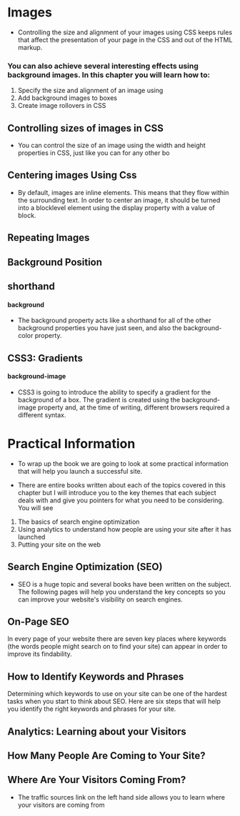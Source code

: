 # Images

* Controlling the size and alignment of
your images using CSS keeps rules that
affect the presentation of your page in
the CSS and out of the HTML markup.

### You can also achieve several interesting effects using background images. In this chapter you will learn how to:

1. Specify the size and alignment of an image using
2. Add background images to boxes
3. Create image rollovers in CSS

## Controlling sizes of images in CSS

* You can control the size of an
image using the width and
height properties in CSS, just
like you can for any other bo

## Centering images Using Css

* By default, images are inline
elements. This means that they
flow within the surrounding text.
In order to center an image, it
should be turned into a blocklevel element using the display
property with a value of block.

## Repeating Images

## Background Position

## shorthand
#### background

* The background property acts
like a shorthand for all of the
other background properties
you have just seen, and also the
background-color property.

## CSS3: Gradients

#### background-image

* CSS3 is going to introduce the
ability to specify a gradient for
the background of a box. The
gradient is created using the
background-image property
and, at the time of writing,
different browsers required a
different syntax.


# Practical Information

* To wrap up the book we are going to look
at some practical information that will
help you launch a successful site.

* There are entire books written about each of the topics
covered in this chapter but I will introduce you to the key
themes that each subject deals with and give you pointers for
what you need to be considering. You will see

1. The basics of search engine optimization
2. Using analytics to understand how people are using your
site after it has launched
3. Putting your site on the web

## Search Engine Optimization (SEO)

* SEO is a huge topic and several books have been written on the subject.
The following pages will help you understand the key concepts so you can
improve your website's visibility on search engines.

## On-Page SEO

In every page of your website there are seven key places where keywords
(the words people might search on to find your site) can appear in order
to improve its findability.

## How to Identify Keywords and Phrases

Determining which keywords to use on your site can be one of the
hardest tasks when you start to think about SEO. Here are six steps that
will help you identify the right keywords and phrases for your site.

## Analytics: Learning about your Visitors

## How Many People Are Coming to Your Site?

## Where Are Your Visitors Coming From?

* The traffic sources link on the left hand side
allows you to learn where your visitors are
coming from

